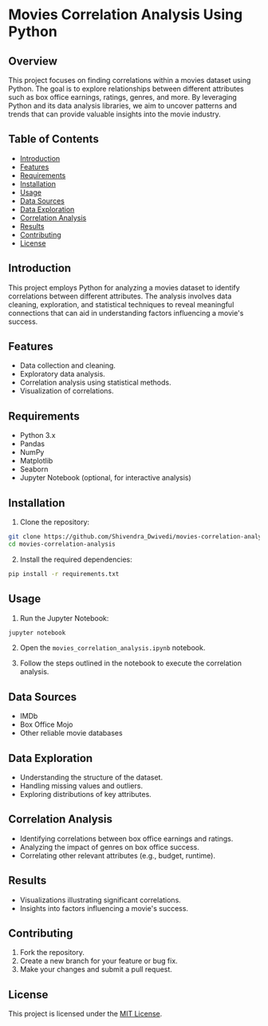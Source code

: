 # Movies Correlation Analysis Using Python

## Overview

This project focuses on finding correlations within a movies dataset using Python. The goal is to explore relationships between different attributes such as box office earnings, ratings, genres, and more. By leveraging Python and its data analysis libraries, we aim to uncover patterns and trends that can provide valuable insights into the movie industry.

## Table of Contents

- [Introduction](#introduction)
- [Features](#features)
- [Requirements](#requirements)
- [Installation](#installation)
- [Usage](#usage)
- [Data Sources](#data-sources)
- [Data Exploration](#data-exploration)
- [Correlation Analysis](#correlation-analysis)
- [Results](#results)
- [Contributing](#contributing)
- [License](#license)

## Introduction

This project employs Python for analyzing a movies dataset to identify correlations between different attributes. The analysis involves data cleaning, exploration, and statistical techniques to reveal meaningful connections that can aid in understanding factors influencing a movie's success.

## Features

- Data collection and cleaning.
- Exploratory data analysis.
- Correlation analysis using statistical methods.
- Visualization of correlations.

## Requirements

- Python 3.x
- Pandas
- NumPy
- Matplotlib
- Seaborn
- Jupyter Notebook (optional, for interactive analysis)

## Installation

1. Clone the repository:

```bash
git clone https://github.com/Shivendra_Dwivedi/movies-correlation-analysis.git
cd movies-correlation-analysis
```

2. Install the required dependencies:

```bash
pip install -r requirements.txt
```

## Usage

1. Run the Jupyter Notebook:

```bash
jupyter notebook
```

2. Open the `movies_correlation_analysis.ipynb` notebook.

3. Follow the steps outlined in the notebook to execute the correlation analysis.

## Data Sources

- IMDb
- Box Office Mojo
- Other reliable movie databases

## Data Exploration

- Understanding the structure of the dataset.
- Handling missing values and outliers.
- Exploring distributions of key attributes.

## Correlation Analysis

- Identifying correlations between box office earnings and ratings.
- Analyzing the impact of genres on box office success.
- Correlating other relevant attributes (e.g., budget, runtime).

## Results

- Visualizations illustrating significant correlations.
- Insights into factors influencing a movie's success.

## Contributing

1. Fork the repository.
2. Create a new branch for your feature or bug fix.
3. Make your changes and submit a pull request.

## License

This project is licensed under the [MIT License](LICENSE).
